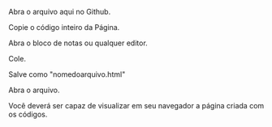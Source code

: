 Abra o arquivo aqui no Github.

Copie o código inteiro da Página.

Abra o bloco de notas ou qualquer editor.

Cole.

Salve como "nomedoarquivo.html"

Abra o arquivo.

Você deverá ser capaz de visualizar em seu navegador a página criada com os códigos.
